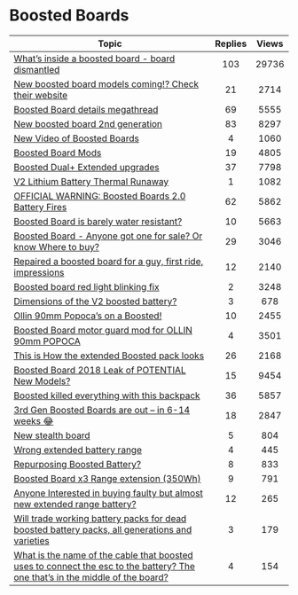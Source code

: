 # Boosted Boards

| Topic| Replies | Views |
|---|:---:|:---:|
|[What&rsquo;s inside a boosted board - board dismantled](./topics/668_whats-inside-a-boosted-board-board-dismantled.md)|103|29736||
|[New boosted board models coming!? Check their website](./topics/2793_new-boosted-board-models-coming-check-their-website.md)|21|2714||
|[Boosted Board details megathread](./topics/3492_boosted-board-details-megathread.md)|69|5555||
|[New boosted board 2nd generation](./topics/3507_new-boosted-board-2nd-generation.md)|83|8297||
|[New Video of Boosted Boards](./topics/6193_new-video-of-boosted-boards.md)|4|1060||
|[Boosted Board Mods](./topics/11044_boosted-board-mods.md)|19|4805||
|[Boosted Dual+ Extended upgrades](./topics/11216_boosted-dual-extended-upgrades.md)|37|7798||
|[V2 Lithium Battery Thermal Runaway](./topics/12086_v2-lithium-battery-thermal-runaway.md)|1|1082||
|[OFFICIAL WARNING: Boosted Boards 2.0 Battery Fires](./topics/12428_official-warning-boosted-boards-2-0-battery-fires.md)|62|5862||
|[Boosted Board is barely water resistant?](./topics/15646_boosted-board-is-barely-water-resistant.md)|10|5663||
|[Boosted Board - Anyone got one for sale? Or know Where to buy?](./topics/24072_boosted-board-anyone-got-one-for-sale-or-know-where-to-buy.md)|29|3046||
|[Repaired a boosted board for a guy, first ride, impressions](./topics/29102_repaired-a-boosted-board-for-a-guy-first-ride-impressions.md)|12|2140||
|[Boosted board red light blinking fix](./topics/29984_boosted-board-red-light-blinking-fix.md)|2|3248||
|[Dimensions of the V2 boosted battery?](./topics/30474_dimensions-of-the-v2-boosted-battery.md)|3|678||
|[Ollin 90mm Popoca&rsquo;s on a Boosted!](./topics/36126_ollin-90mm-popocas-on-a-boosted.md)|10|2455||
|[Boosted Board motor guard mod for OLLIN 90mm POPOCA](./topics/36672_boosted-board-motor-guard-mod-for-ollin-90mm-popoca.md)|4|3501||
|[This is How the extended Boosted pack looks](./topics/38848_this-is-how-the-extended-boosted-pack-looks.md)|26|2168||
|[Boosted Board 2018 Leak of POTENTIAL New Models?](./topics/45067_boosted-board-2018-leak-of-potential-new-models.md)|15|9454||
|[Boosted killed everything with this backpack](./topics/46118_boosted-killed-everything-with-this-backpack.md)|36|5857||
|[3rd Gen Boosted Boards are out – in 6-14 weeks :joy:](./topics/52562_3rd-gen-boosted-boards-are-out-in-6-14-weeks-joy.md)|18|2847||
|[New stealth board](./topics/57827_new-stealth-board.md)|5|804||
|[Wrong extended battery range](./topics/58102_wrong-extended-battery-range.md)|4|445||
|[Repurposing Boosted Battery?](./topics/58960_repurposing-boosted-battery.md)|8|833||
|[Boosted Board x3 Range extension (350Wh)](./topics/90206_boosted-board-x3-range-extension-350wh.md)|9|791||
|[Anyone Interested in buying faulty but almost new extended range battery?](./topics/91980_anyone-interested-in-buying-faulty-but-almost-new-extended-range-battery.md)|12|265||
|[Will trade working battery packs for dead boosted battery packs, all generations and varieties](./topics/99197_will-trade-working-battery-packs-for-dead-boosted-battery-packs-all-generations-and-varieties.md)|3|179||
|[What is the name of the cable that boosted uses to connect the esc to the battery? The one that’s in the middle of the board?](./topics/99309_what-is-the-name-of-the-cable-that-boosted-uses-to-connect-the-esc-to-the-battery-the-one-that-s-in-the-middle-of-the-board.md)|4|154||
